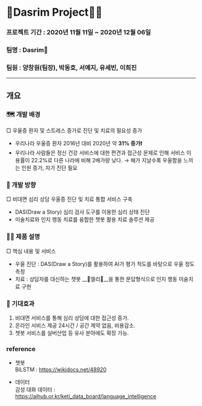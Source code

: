 # 🎨Dasrim Project👨‍🔬
### 프로젝트 기간 : 2020년 11월 11일 ~ 2020년 12월 06일
### 팀명 : Dasrim👐
### 팀원 : 양창원(팀장), 박동호, 서예지, 유세빈, 이희진

- - -

## 개요
### 🗺 개발 배경
□ 우울증 환자 및 스트레스 증가로 진단 및 치료의 필요성 증가
- 우리나라 우울증 환자 2016년 대비 2020년 약 __31% 증가❗__ 
- 우리나라 사람들은 정신 건강 서비스에 대한 편견과 접근성 문제로 인해 서비스 이용률이 22.2%로 다른 나라에 비해 2배가량 낮다.
→ 해가 지날수록 우울함을 느끼는 인원 증가, 자가 진단 필요

### 🧭 개발 방향
□ 비대면 심리 상담 우울증 진단 및 치료 통합 서비스 구축
 - DAS(Draw a Story) 심리 검사 도구를 이용한 심리 상태 진단
 - 미술치료와 인지 행동 치료를 융합한 챗봇 활용 치료 솔루션 제공
 
 ### 👩‍🏫 제품 설명
 □ 핵심 내용 및 서비스
 - 우울 진단 : DAS(Draw a Story)를 활용하여 AI가 평가 척도를 바탕으로 우울 정도 측정
 - 치료 : 상담자를 대신하는 챗봇 __🐘엘리🐘__을 통한 문답형식으로 인지 행동 미술치료 구현
 
 ### 🤩 기대효과
 1) 비대면 서비스를 통해 심리 상담에 대한 접근성 증가.
 2) 온라인 서비스 제공 24시간 / 공간 제약 없음, 비용감소.
 3) 챗봇 서비스를 실버산업 등 유사 분야에도 확장 가능.

 ### reference
 - 챗봇  
 BiLSTM : https://wikidocs.net/48920
 
 - 데이터  
 감성 대화 데이터 : https://aihub.or.kr/keti_data_board/language_intelligence
